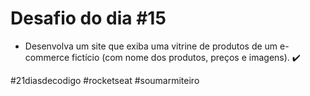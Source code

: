 # Desafio do dia #15

+ Desenvolva um site que exiba uma vitrine de produtos de um e-commerce fictício (com nome dos produtos, preços e imagens). ✔️

#21diasdecodigo #rocketseat #soumarmiteiro